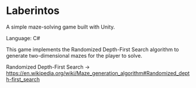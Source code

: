 # Laberintos
A simple maze-solving game built with Unity.

Language: C#

This game implements the Randomized Depth-First Search algorithm to generate two-dimensional mazes for the player to solve. 

Randomized Depth-First Search -> https://en.wikipedia.org/wiki/Maze_generation_algorithm#Randomized_depth-first_search
